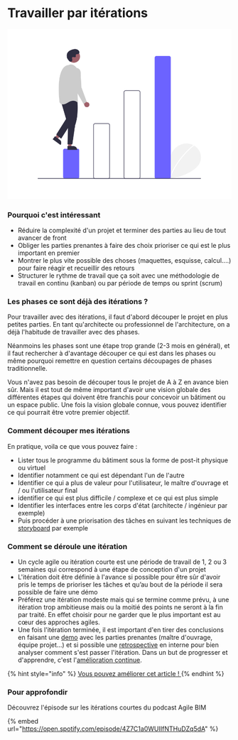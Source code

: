 # Travailler par itérations

![Diviser un projet complexe en plus petites marches simples](../../.gitbook/assets/agile-bim-work-with-iterations.png)

### Pourquoi c'est intéressant

* Réduire la complexité d'un projet  et terminer des parties au lieu de tout avancer de front
* Obliger les parties prenantes à faire des choix prioriser ce qui est le plus important en premier
* Montrer le plus vite possible des choses \(maquettes, esquisse, calcul....\) pour faire réagir et recueillir des retours
* Structurer le rythme de travail que ça soit avec une méthodologie de travail en continu \(kanban\) ou par période de temps ou sprint \(scrum\)

### Les phases ce sont déjà des itérations ? 

Pour travailler avec des itérations, il faut d'abord découper le projet en plus petites parties. En tant qu'architecte ou professionnel de l'architecture, on a déjà l'habitude de travailler avec des phases. 

Néanmoins  les phases sont une étape trop grande \(2-3 mois en général\), et il faut rechercher à d'avantage découper ce qui est dans les phases ou même pourquoi remettre en question certains découpages de phases traditionnelle. 

Vous n'avez pas besoin de découper tous le projet de A à Z en avance bien sûr. Mais il est tout de même important  d'avoir une vision globale des différentes étapes qui doivent être franchis pour concevoir un bâtiment ou un espace public. Une fois la vision globale connue, vous pouvez identifier ce qui pourrait être votre premier objectif.

### Comment découper mes itérations

En pratique, voila ce que vous pouvez faire : 

* Lister tous le programme du bâtiment sous la forme de post-it physique ou virtuel
* Identifier notamment ce qui est dépendant l'un de l'autre
* Identifier ce qui a plus de valeur pour l'utilisateur, le maître d'ouvrage et / ou l'utilisateur final
* identifier ce qui est plus difficile / complexe et ce qui est plus simple 
* Identifier les interfaces entre les corps d'état \(architecte / ingénieur par exemple\) 
* Puis procéder à une priorisation des tâches en suivant les techniques de [storyboard](priorisation-storyboard.md) par exemple

###  Comment se déroule une  itération

* Un cycle agile ou itération courte est une période de travail de 1, 2 ou 3 semaines qui correspond à une étape de conception d'un projet
* L'itération doit être définie à l'avance si possible pour être sûr d'avoir pris le temps de prioriser les tâches et qu’au bout de la période il sera possible de faire une démo
* Préférez une itération modeste mais qui se termine comme prévu, à une itération trop ambitieuse mais ou la moitié des points ne seront à la fin par traité. En effet choisir pour ne garder que le plus important est au cœur des approches agiles.
* Une fois l'itération terminée, il est important d'en tirer des conclusions en faisant une [demo](demos-projet.md) avec les parties prenantes \(maître d'ouvrage, équipe projet...\) et si possible une [retrospective](../../en/agile-practices/restrospective.md)  en interne pour bien analyser comment s'est passer l'itération. Dans un but de progresser et d'apprendre, c'est  l'[amélioration continue](amelioration-continue.md).

{% hint style="info" %}
[Vous pouvez améliorer cet article ! ](../communaute-agile-bim/contribuer.md)
{% endhint %}

### Pour approfondir

Découvrez l'épisode sur les itérations courtes du podcast Agile BIM

{% embed url="https://open.spotify.com/episode/4Z7C1a0WUIIfNTHuDZq5dA" %}

